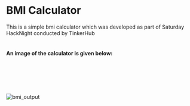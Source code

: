 # BMI Calculator
This is a simple bmi calculator which was developed as part of Saturday HackNight conducted by TinkerHub
<br><br>
<h4>An image of the calculator is given below:</h4>
<br><br>
<br><br>

![bmi_output](https://user-images.githubusercontent.com/84023344/205480660-ae7bba33-088e-40c3-a63e-7a2e868a5c0b.png)
